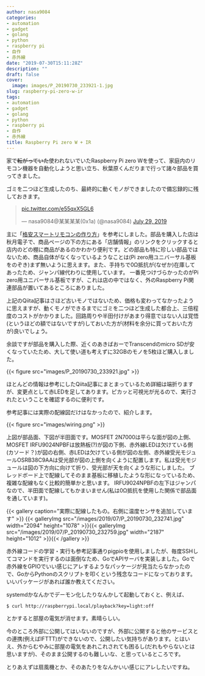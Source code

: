 ```yaml
---
author: nasa9084
categories:
- automation
- gadget
- golang
- python
- raspberry pi
- 自作
- 赤外線
date: "2019-07-30T15:11:28Z"
description: ""
draft: false
cover:
  image: images/P_20190730_233921-1.jpg
slug: raspberry-pi-zero-w-ir
tags:
- automation
- gadget
- golang
- python
- raspberry pi
- 自作
- 赤外線
title: Raspberry Pi zero W + IR
---
```



家で~~転がっていた~~使われないでいたRaspberry Pi zero Wを使って、家庭内のリモコン機器を自動化しようと思い立ち、秋葉原くんだりまで行って諸々部品を買ってきました。

ゴミを二つほど生成したのち、最終的に動くモノができましたので備忘録的に残しておきます。

<blockquote class="twitter-tweet"><p lang="und" dir="ltr"><a href="https://t.co/e55qxX5GL6">pic.twitter.com/e55qxX5GL6</a></p>&mdash; nasa9084@某某某某(0x1a) (@nasa9084) <a href="https://twitter.com/nasa9084/status/1155835409131196419?ref_src=twsrc%5Etfw">July 29, 2019</a></blockquote>
<script async src="https://platform.twitter.com/widgets.js" charset="utf-8"></script>

主に「[格安スマートリモコンの作り方](https://qiita.com/takjg/items/e6b8af53421be54b62c9)」を参考にしました。部品を購入した店は秋月電子で、商品ページの下の方にある「店舗情報」のリンクをクリックすると店内のどの棚に商品があるのかわかり便利です。どの部品も特に珍しい部品ではないため、商品自体がなくなっているようなことは(Pi zero用ユニバーサル基板をのぞき)まず無いように思えます。また、手持ちで0Ω抵抗が(なぜか)在庫してあったため、ジャンパ線代わりに使用しています。
一番見つけづらかったのがPi zero用ユニバーサル基板ですが、これは店の中ではなく、外のRaspberry Pi関連部品が置いてあるところにありました。

上記のQiita記事はさほど古いモノではないため、価格も変わってなかったように思えますが、動くモノができるまでにゴミを二つほど生成した都合上、三倍程度のコストがかかりました。回路周りや半田付けがあまり得意ではない人は覚悟(というほどの額ではないですが)しておいた方が(材料を余分に買っておいた方が)良いでしょう。

余談ですが部品を購入した際、近くのあきばおーでTranscendのmicro SDが安くなっていたため、大して使い道も考えずに32GBのモノを5枚ほど購入しました。

{{< figure src="images/P_20190730_233921.jpg" >}}

ほとんどの情報は参考にしたQiita記事にまとまっているため詳細は端折りますが、変更点として赤LEDを足してあります。ピカッと可視光が光るので、実行されたということを確認するのに便利です。

参考記事には実際の配線図だけはなかったので、紹介します。



{{< figure src="images/wiring.png" >}}

上図が部品面、下図が半田面です。MOSFET 2N7000は平らな面が図の上側、MOSFET IRFU9024NPBFは放熱板(?)が図の下側、赤外線LEDは欠けている側(カソード？)が図の右側、赤LEDは欠けている側が図の左側、赤外線受光モジュールOSRB38C9AAは受光部が図の上側を向くように配置します。私は受光モジュールは図の下方向に向けて折り、受光部が天を向くような形にしました。
ブレッドボード上で配線してそのまま基板に移植したような形になっているため、複雑な配線もなく比較的簡単かと思います。
IRFU9024NPBFの左下はジャンパなので、半田面で配線してもかまいません(私は0Ω抵抗を使用した関係で部品面を通しています)。

{{< gallery caption="実際に配線したもの。右側に温度センサを追加しています" >}}
{{< galleryImg  src="/images/2019/07/P_20190730_232741.jpg" width="2094" height="1078" >}}{{< galleryImg  src="/images/2019/07/P_20190730_232759.jpg" width="2187" height="1012" >}}{{< /gallery >}}

赤外線コードの学習・実行も参考記事通りpigpioを使用しましたが、毎度SSHしてコマンドを実行するのは面倒なため、GoでAPIサーバを実装しました。Goで赤外線をGPIOでいい感じにアレするようなパッケージが見当たらなかったので、GoからPythonのスクリプトを叩くという残念なコードになっております。いいパッケージがあれば誰か教えてください。

<script src="https://gist.github.com/nasa9084/c482f43cc9ee0644782f8c75013fc778.js"></script>

systemdかなんかでデーモン化したりなんかして起動しておくと、例えば、

``` shell
$ curl http://raspberrypi.local/playback?key=light:off
```

とかすると部屋の電気が消せます。素晴らしい。

今のところ外部に公開してはいないのですが、外部に公開すると他のサービスとの連携(例えばIFTTT)ができないので、公開したい気持ちがあります。とはいえ、外からむやみに部屋の電気をあれこれされても困るし(だれもやらないとは思いますが)、そのまま公開するのも難しいな、と思っているところです。

とりあえずは扇風機とか、そのあたりをなんかいい感じにアレしたいですね。







